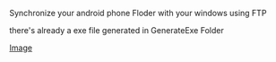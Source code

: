 Synchronize your android phone Floder with your windows using FTP

there's already a exe file generated in GenerateExe Folder

[Image](phoneSync2.png)

